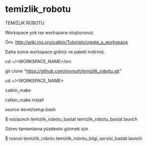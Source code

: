 # temizlik_robotu

TEMIZLIK ROBOTU




Workspace yok ise workspace oluşturunuz.

Örn. http://wiki.ros.org/catkin/Tutorials/create_a_workspace

Daha sonra workspace gidiniz ve paketi indiriniz.

cd ~/<WORKSPACE_NAME>/src

git clone "https://github.com/inomuh/temizlik_robotu.git"


cd ~/<WORKSPACE_NAME>

catkin_make

catkin_make install

source devel/setup.bash

$ roslaunch temizlik_robotu_baslat temizlik_robotu_baslat.launch

Görev tamamlama yüzdesini görmek için

$ rosrun temizlik_robotu temizlik_robotu_bilgi_servisi_baslat.launch
